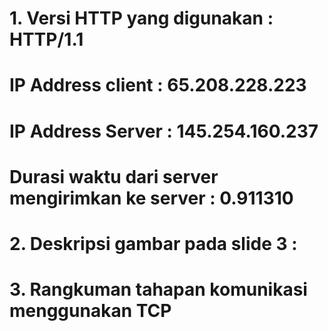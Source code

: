 # 1. Versi HTTP yang digunakan : HTTP/1.1
#    IP Address client : 65.208.228.223
#    IP Address Server : 145.254.160.237
#    Durasi waktu dari server mengirimkan ke server : 0.911310

# 2. Deskripsi gambar pada slide 3 :

# 3. Rangkuman tahapan komunikasi menggunakan TCP